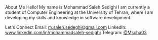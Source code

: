 About Me
Hello! My name is Mohammad Saleh Sedighi I am currently a student of Computer Engineering at the University of Tehran, where I am developing my skills and knowledge in software development.

Let's Connect
Email: m.saleh.sedeghi@gmail.com
LinkedIn: www.linkedin.com/in/mohammadsaleh-sedighi
Telegram: [@Mscha03](https://telegram.me/Mscha03)
